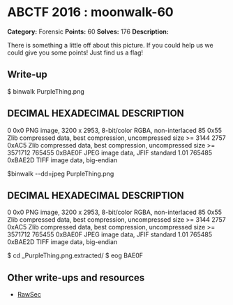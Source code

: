 # ABCTF 2016 : moonwalk-60

**Category:** Forensic
**Points:** 60
**Solves:** 176
**Description:**

There is something a little off about this picture. If you could help us we could give you some points! Just find us a flag!

## Write-up

$ binwalk PurpleThing.png 

DECIMAL       HEXADECIMAL     DESCRIPTION
--------------------------------------------------------------------------------
0             0x0             PNG image, 3200 x 2953, 8-bit/color RGBA, non-interlaced
85            0x55            Zlib compressed data, best compression, uncompressed size >= 3144
2757          0xAC5           Zlib compressed data, best compression, uncompressed size >= 3571712
765455        0xBAE0F         JPEG image data, JFIF standard  1.01
765485        0xBAE2D         TIFF image data, big-endian

$binwalk --dd=jpeg PurpleThing.png 

DECIMAL       HEXADECIMAL     DESCRIPTION
--------------------------------------------------------------------------------
0             0x0             PNG image, 3200 x 2953, 8-bit/color RGBA, non-interlaced
85            0x55            Zlib compressed data, best compression, uncompressed size >= 3144
2757          0xAC5           Zlib compressed data, best compression, uncompressed size >= 3571712
765455        0xBAE0F         JPEG image data, JFIF standard  1.01
765485        0xBAE2D         TIFF image data, big-endian

$ cd _PurpleThing.png.extracted/
$ eog BAE0F



## Other write-ups and resources

* [RawSec](https://rawsec.ml/en/ABCTF-60-MoonWalk-Forensics/)
